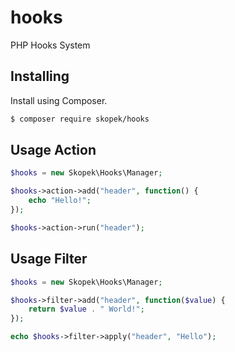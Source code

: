 # hooks
PHP Hooks System
## Installing
Install using Composer.
```sh
$ composer require skopek/hooks
```
## Usage Action
```php
$hooks = new Skopek\Hooks\Manager;

$hooks->action->add("header", function() {
	echo "Hello!";
});

$hooks->action->run("header");
```
## Usage Filter
```php
$hooks = new Skopek\Hooks\Manager;

$hooks->filter->add("header", function($value) {
	return $value . " World!";
});

echo $hooks->filter->apply("header", "Hello");
```
